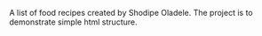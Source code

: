 A list of food recipes created by Shodipe Oladele.
The project is to demonstrate simple html structure.